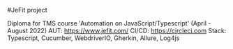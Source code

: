 #JeFit project

Diploma for TMS course 'Automation on JavaScript/Typescript' (April - August 2022)
AUT: https://www.jefit.com/
CI/CD: https://circleci.com
Stack:
Typescript, Cucumber, WebdriverIO, Gherkin, Allure, Log4js
